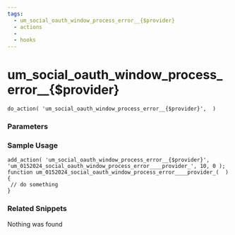 ```yaml
---
tags: 
  - um_social_oauth_window_process_error__{$provider}
  - actions
  - 
  - hooks
---
```

# um\_social\_oauth\_window\_process\_error\_\_{$provider}

``` php:no-line-numbers
do_action( 'um_social_oauth_window_process_error__{$provider}',  )
```
<div class='hook-sep'></div>

### Parameters

<div class='hook-sep'></div>



### Sample Usage

``` php:no-line-numbers
add_action( 'um_social_oauth_window_process_error__{$provider}', 'um_0152024_social_oauth_window_process_error____provider_', 10, 0 );
function um_0152024_social_oauth_window_process_error____provider_(  ){
 // do something
}
```
<div class='hook-sep'></div>



### Related Snippets

Nothing was found


